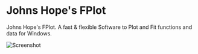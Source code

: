 # Johns Hope's FPlot
Johns Hope's FPlot. A fast &amp; flexible Software to Plot and Fit functions and data for Windows.

![Screenshot](https://github.com/simonegli8/JohnshopesFPlot/blob/master/Setup/screenshot.jpg)
